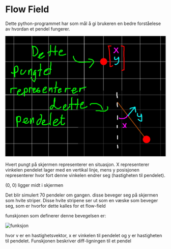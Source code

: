 # Flow Field

Dette python-programmet har som mål å gi brukeren en bedre forståelese av hvordan et pendel fungerer.

![diagram](./diagram.jpg)

Hvert pungt på skjermen representerer en situasjon. X representerer vinkelen pendelet lager med en vertikal linje, mens y posisjonen representerer hvor fort denne vinkelen endrer seg (hastigheten til pendelet).

(0, 0) ligger midt i skjermen

Det blir simulert 70 pendeler om gangen. disse beveger seg på skjermen som hvite striper. Disse hvite stripene ser ut som en væske som beveger seg, som er hvorfor dette kalles for et flow-field

funskjonen som definerer denne bevegelsen er:

![funksjon](https://latex.codecogs.com/svg.latex?{\vec{v}}(x,%20y)%20=%20\begin{bmatrix}y\\-{\mu}%20*%20x%20-%20k%20*%20math.sin(x)\end{bmatrix})

hvor v er en hastighetsvektor, x er vinkelen til pendelet og y er hastigheten til pendelet. Funskjonen beskriver diff-ligningen til et pendel